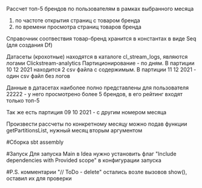 Рассчет топ-5 брендов по пользователям в рамках выбранного месяца
1. по частоте открытия страниц с товаром бренда
2. по времени просмотра страниц товаров бренда

Справочник соотвествия товар-бренд хранится в константах в виде Seq (для создания Df)

Датасеты (крохотные) находятся в каталоге cl_stream_logs, являются логами Clickstream-analytics
Партиционирование - по дням. В партиции 10 12 2021 находится 2 csv файла с содержимым. 
В партиции 11 12 2021 - один csv файл без логов

Данные в датасетах наиболее полно представлены для пользователя 22222 - у него просмотрено более 5 брендов, в его рейтинг входят только топ-5

Так же есть партиция 09 10 2021 - с другим номером месяца

Произвести рассчеты по конкретному месяцу можно подав функции getPartitionsList, нужный месяц вторым аргументом

#Сборка
sbt assembly

#Запуск
Для запуска Main в Idea нужно установить флаг "Include dependencies with Provided scope" в конфигурации запуска

#P.S.
комментарии  "// ToDo - delete"  остались возле вызовов show(), оставил их для проверки